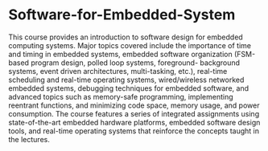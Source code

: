 # Software-for-Embedded-System

This course provides an introduction to software design for embedded computing systems. Major topics covered include the importance of time and timing in embedded systems, embedded software organization (FSM-based program design, polled loop systems, foreground- background systems, event driven architectures, multi-tasking, etc.), real-time scheduling and real-time operating systems, wired/wireless networked embedded systems, debugging techniques for embedded software, and advanced topics such as memory-safe programming, implementing reentrant functions, and minimizing code space, memory usage, and power consumption. The course features a series of integrated assignments using state-of-the-art embedded hardware platforms, embedded software design tools, and real-time operating systems that reinforce the concepts taught in the lectures.
